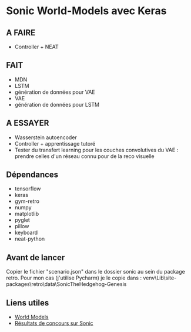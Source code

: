 # Sonic World-Models avec Keras

## A FAIRE

- Controller + NEAT

## FAIT

- MDN
- LSTM
- génération de données pour VAE
- VAE
- génération de données pour LSTM

## A ESSAYER

- Wasserstein autoencoder
- Controller + apprentissage tutoré
- Tester du transfert learning pour les couches convolutives du VAE : prendre celles d'un réseau connu pour de la reco visuelle

## Dépendances

- tensorflow
- keras
- gym-retro
- numpy
- matplotlib
- pyglet
- pillow
- keyboard
- neat-python

## Avant de lancer

Copier le fichier "scenario.json" dans le dossier sonic au sein du package retro.
Pour mon cas (j'utilise Pycharm) je le copie dans : venv\Lib\site-packages\retro\data\SonicTheHedgehog-Genesis

## Liens utiles

- [World Models](https://worldmodels.github.io/)
- [Résultats de concours sur Sonic](https://blog.openai.com/first-retro-contest-retrospective/)
